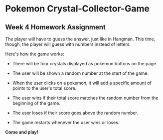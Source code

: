 # Pokemon Crystal-Collector-Game

## Week 4 Homework Assignment


The player will have to guess the answer, just like in Hangman. 
This time, though, the player will guess with numbers instead of letters. 

 Here's how the game works:

   * There will be four crystals displayed as pokemon buttons on the page.

   * The user will be shown a random number at the start of the game.

   * When the user clicks on a pokemon, it will add a specific amount of points to the user's total score. 

   * The user wins if their total score matches the random number from the beginning of the game.

   * The user loses if their score goes above the random number.

   * The game restarts whenever the user wins or loses.
   
   
**Come and play!**

[](https://media.giphy.com/media/10LKovKon8DENq/giphy.gif)
